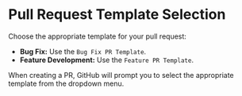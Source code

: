 # Pull Request Template Selection

Choose the appropriate template for your pull request:
- **Bug Fix:** Use the `Bug Fix PR Template`.
- **Feature Development:** Use the `Feature PR Template`.

When creating a PR, GitHub will prompt you to select the appropriate template from the dropdown menu.
